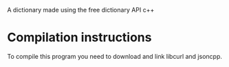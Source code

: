 A dictionary made using the free dictionary API c++

# Compilation instructions
To compile this program you need to download and link libcurl and jsoncpp. 
